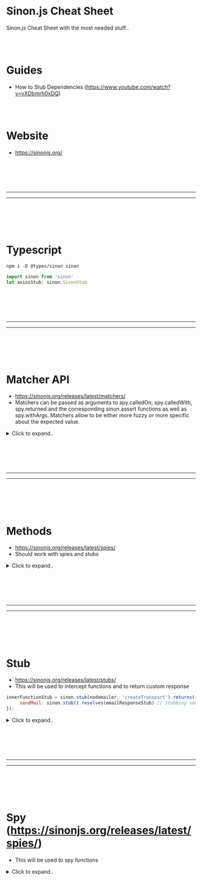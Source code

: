# Sinon.js Cheat Sheet
Sinon.js Cheat Sheet with the most needed stuff..


<br><br>

# Guides
- How to Stub Dependencies (https://www.youtube.com/watch?v=vXDbmrh0xDQ)

<br><br>

# Website
- https://sinonjs.org/











<br><br>
<br><br>
_________________________________
_________________________________
<br><br>
<br><br>

# Typescript
```shell
npm i -D @types/sinon sinon
```

```javascript
import sinon from 'sinon'
let axiosStub: sinon.SinonStub
```


















<br><br>
<br><br>
_________________________________
_________________________________
<br><br>
<br><br>


# Matcher API
- https://sinonjs.org/releases/latest/matchers/
- Matchers can be passed as arguments to spy.calledOn, spy.calledWith, spy.returned and the corresponding sinon.assert functions as well as spy.withArgs. Matchers allow to be either more fuzzy or more specific about the expected value.
 
<details><summary>Click to expand..</summary>
    
<br><br>
<br><br>


<br><br>

## sinon.match.any
- https://sinonjs.org/releases/latest/matchers/#sinonmatchany
```javascript
mock.expects('myFunction').withExactArgs('foo', sinon.match.any, sinon.match.any).returns('foo');         
```

<br><br>

## sinon.match.object
```javascript
expect(kafkaSenderStub.calledOnceWith(headers, sinon.match.object)).to.be.true        
```





</details>

































<br><br>
<br><br>
_________________________________
_________________________________
<br><br>
<br><br>



# Methods
- https://sinonjs.org/releases/latest/spies/
- Should work with spies and stubs
 
<details><summary>Click to expand..</summary>
    
<br><br>
<br><br>



## Response
- The methods listed below will be related to the response of the spy/stub

<br><br>

### returnValues
```javascript
spy.returnValues[0]
```














<br><br>
<br><br>
<br><br>
<br><br>

## Expected state
- The methods listed below will be called on created stubs/spies


<br><br>
<br><br>

### calledWith
```javascript
expect(getTokenDetailsStub.calledWith(token0, ERC20_ABI_TOKEN_DETAILS)).toBe(true)
expect(getTokenDetailsStub.calledWith(token1, ERC20_ABI_TOKEN_DETAILS)).toBe(true)
expect(getTokenDetailsStub.calledWith(pair, ERC20_ABI_TOKEN_DETAILS)).toBe(true)
```


<br><br>
<br><br>


### calledOnceWithExactly
```javascript
expect(axiosRequestStub.calledOnceWithExactly({ test: true )).toBe(true)
```

<br><br>

### calledOnceWith
```javascript
expect(getCurrentPriceStub.calledOnceWith('ETH', 'USD')).toBe(true)
```

<br><br>

### callCount
```javascript
expect(calculateWeiToUsdSpy.callCount).toBe(4)
```

<br><br>

### getCalls
```javascript
const calls = calculateWeiToUsdSpy.getCalls()

expect(calls[0].args).toEqual([
BigInt(expectedTransactions.result[0].value),
currencyExchangeHistoryResponse.market_data.current_price.usd
])

expect(calls[1].args).toEqual([
// eslint-disable-next-line max-len
BigInt(expectedTransactions.result[0].gasPrice) * BigInt(expectedTransactions.result[0].gasUsed),
currencyExchangeHistoryResponse.market_data.current_price.usd
])
```

<br><br>

### firstCall
```javascript
expect(acceptNewStateStub.firstCall.calledWithExactly({ newState })).to.be.true
```

<br><br>

### secondCall
```javascript
expect(acceptNewStateStub.secondCall.calledWithExactly({ newState2 })).to.be.true
```









<br><br>
<br><br>
<br><br>
<br><br>



## Returned state
- The methods below can be used to return something

<br><br>

### withArgs
```javascript
getTokenDetailsStub = sinon.stub(ethCoinManager.contract, 'getTokenDetails')
getTokenDetailsStub.withArgs(token0, ERC20_ABI_TOKEN_DETAILS).resolves(token0Details)
getTokenDetailsStub.withArgs(token1, ERC20_ABI_TOKEN_DETAILS).resolves(token1Details)
getTokenDetailsStub.withArgs(pair, ERC20_ABI_TOKEN_DETAILS).resolves(pairDetails)  
```



<br><br>
<br><br>

## onFirstCall 
```javascript
require("@fatso83/mini-mocha").install();

const sinon = require("sinon");
const referee = require("@sinonjs/referee");
const assert = referee.assert;

describe("stub", function () {
    it("should behave differently on consecutive calls with certain argument", function () {
        const callback = sinon.stub();
        callback
            .withArgs(42)
            .onFirstCall()
            .returns(1)
            .onSecondCall()
            .returns(2);
        callback.returns(0);

        assert.equals(callback(1), 0);
        assert.equals(callback(42), 1);
        assert.equals(callback(1), 0);
        assert.equals(callback(42), 2);
        assert.equals(callback(1), 0);
        assert.equals(callback(42), 0);
    });
});
```


<br><br>

## onSecondCall
```javascript
acceptNewStateStub.onSecondCall().resolves(docClone)
```







</details>



























<br><br>
<br><br>
_________________________________
_________________________________
<br><br>
<br><br>



# Stub
- https://sinonjs.org/releases/latest/stubs/
- This will be used to intercept functions and to return custom response
```javascript
innerFunctionStub = sinon.stub(nodemailer, 'createTransport').returns({
     sendMail: sinon.stub().resolves(emailResponseStub) // Stubbing sendMail method
});
```

<details><summary>Click to expand..</summary>



## module.exports
- Spy / Stub will not directly work with `module.exports = { fn }` and a default object destructering `const { fn } = require('./utils')`.
  - Instead you must use the object in your service `const utilsService = require('./utils')`

utils.js
```javascript
const applr = () => {
  console.log('applr()')
}

module.exports = { applr }
```

service.js
```javascript
const utilsService = require('./utils')

const fn = () => {
    utilsService.applr()
}

module.exports = { fn }
```

test.js
```javascript
const service = require(`/service.js`)
const utilsService = require('./utils')

const {
    fn
} = service

describe('[Task ID]', () => {
     let applrStub

     beforeEach(async () => {
         applrStub = sinon.stub(utilsService, 'applr')
     })

     it.only('should call applr()', async () => {
         await service.fn()
         expect(applrStub.called).to.be.equal(true)
     })
 })
```

<br><br>
<br><br>


### Export object with functions inside
- **It will only work when you export a object with functions inside that call each other with this. Or you create a class**

service.js
```javascript
const service = {
    a() {
        console.log('a()')
    },

    b() {
        console.log('a()')
        this.a()
    }
}

module.exports = service
```


test.js
```javascript
const service = require(`/service.js`)

const {
    a, b
} = service

describe('[Task ID]', () => {
     let aStub

     beforeEach(async () => {
         aStub = sinon.stub(service, 'a')
     })

     it.only('should call a()', async () => {
         await service.b()
         expect(aStub.called).to.be.equal(true)
     })
 })
```
- We must use service.b()

    
<br><br>
<br><br>

## Restore standalone stub
```javascript
beforeEach(async () => {
    repoStub = sinon.stub().returns({
        jsonSchema: {
            properties: {
                _updatedAt: true,
                _updatedBy: true,
                _createdAt: true,
                _createdBy: true,
                _deletedAt: true,
                _deletedBy: true
            }
        }
    })
})

afterEach(() => {
    repoStub.reset()
})
```







    
<br><br>
<br><br>

## Function


<br><br>
<br><br>

### Stub chained function calls
```javascript
const [name, symbol, decimals, totalSupply] = await Promise.all([
    tokenContract.methods.name().call(),
    tokenContract.methods.symbol().call(),
    tokenContract.methods.decimals().call(),
    tokenContract.methods.totalSupply().call()
])
```

```javascript
beforeEach(() => {
    createContractStub = sinon.stub(ethCoinManager.contract, 'createContract').returns({
        methods: {
            name: () => ({ call: sinon.stub().resolves(mockTokenDetails.name) }),
            symbol: () => ({ call: sinon.stub().resolves(mockTokenDetails.symbol) }),
            decimals: () => ({ call: sinon.stub().resolves(mockTokenDetails.decimals) }),
            totalSupply: () => ({ call: sinon.stub().resolves(mockTokenDetails.totalSupply) })
        }
    } as any)
})
```




<br><br>
<br><br>

### Stub function call with different args
```javascript
const token0Details = await this.getTokenDetails(token0, ERC20_ABI_TOKEN_DETAILS)
```

```javascript
beforeEach(() => {
    getTokenDetailsStub = sinon.stub(ethCoinManager.contract, 'getTokenDetails')

    getTokenDetailsStub.withArgs(token0, ERC20_ABI_TOKEN_DETAILS).resolves(token0Details)
    getTokenDetailsStub.withArgs(token1, ERC20_ABI_TOKEN_DETAILS).resolves(token1Details)
    getTokenDetailsStub.withArgs(pair, ERC20_ABI_TOKEN_DETAILS).resolves(pairDetails)    
})

it('should listen for new pair events and save them to the database', async() => {
    expect(getTokenDetailsStub.calledWith(token0, ERC20_ABI_TOKEN_DETAILS)).toBe(true)
    expect(getTokenDetailsStub.calledWith(token1, ERC20_ABI_TOKEN_DETAILS)).toBe(true)
    expect(getTokenDetailsStub.calledWith(pair, ERC20_ABI_TOKEN_DETAILS)).toBe(true)
})
```













<br><br>
<br><br>
-- -- -- -- -- -- -- -- -- -- -- -- -- -- 
-- -- -- -- -- -- -- -- -- -- -- -- -- -- 
<br><br>
<br><br>

# Events
- The best approach is to simply outsource your callback of your event into a own method that you can easily export it and write unit tests for this method.
  - Then you only write 1x unit tests which makes sure that the correct callback function is called.

<br><br>
<br><br>


## Stub Service Event with Event Emitter
- Stub the event in your service with an event emitter which you are emitting in your test. This is how you can trigger your callback in this case `getNewPairsEventHandler()`
  - `getNewPairsEventHandler()` in this case is a class method which can be easily stubbed or spyed with sinon if needed.

service.ts:
```typescript
private getNewPairsEventHandler() {
    return async(event: pairEvent) => {
       //...
    }
}

// Listen for new pairs
public async getNewPairs() {
    const newPairsEvent = await this.uniswapPairCreatedFactory.events.PairCreated()

    newPairsEvent.on('data', this.getNewPairsEventHandler())

    newPairsEvent.on('error', (e: Error) => {
        throw new BaseError('Error fetching new pairs', e)
    })
}
```

test.ts:
```typescript
  describe('[SUCCESS]', () => {
      let uniswapPairCreatedFactoryStub: sinon.SinonStub
      let eventHandlerFn: any
      let newPairsEvent: EventEmitter
      let uniswapPairCreatedFactoryStub: sinon.SinonStub

      const expectedEventArgs = {
            returnValues: { token0, token1, pair }
        }

      beforeEach(() => {
          eventHandlerFn = (<any>ethCoinManager.contract).getNewPairsEventHandler()

          newPairsEvent = new EventEmitter()

          uniswapPairCreatedFactoryStub = sinon.stub(
              ethCoinManager.contract.uniswapPairCreatedFactory.events, 'PairCreated'
          ).resolves(newPairsEvent)
      })    

      afterEach(() => {
          uniswapPairCreatedFactoryStub.restore()
      })
  
      it.only('should listen for new pair events and save them to the database', async() => {
          await getNewPairs()

          await new Promise(resolve => {
              newPairsEvent.once('data', () => {
                  resolve(true)
              })
        
              newPairsEvent.emit('data', expectedEventArgs)
          })

          expect(anythinghere)
      })
  })
```

<br><br>
<br><br>


## Stub Service Event with Event Emitter and throw Error
- Same idea like above `Stub Service Event with Event Emitter`
  - However, in this example we will trigger the error Event. It is just a callback with a catch of the error and then pass it to a custom error logger.

service.ts
```javascript
// Listen for new pairs
public async getNewPairs() {
    const newPairsEvent = await this.uniswapPairCreatedFactory.events.PairCreated()

    newPairsEvent.on('data', this.getNewPairsEventHandler())

    newPairsEvent.on('error', (e: Error) => {
        throw new BaseError('Error fetching new pairs', e)
    })
}
```

test.js
```javascript
describe('[newPairsEvent]', () => {
    let newPairsEvent: EventEmitter
    let uniswapPairCreatedFactoryStub: sinon.SinonStub

    const errorMessage = 'Test error'

    beforeEach(() => {
        newPairsEvent = new EventEmitter()

        uniswapPairCreatedFactoryStub = sinon.stub(
            ethCoinManager.contract.uniswapPairCreatedFactory.events, 'PairCreated'
        ).resolves(newPairsEvent)
    })    

    afterEach(() => {
        uniswapPairCreatedFactoryStub.restore()
    })

    it('should throw an error if there is an error fetching new pairs', async() => {
        await ethCoinManager.contract.getNewPairs()

        try {
            newPairsEvent.emit('error', new Error(errorMessage))
            expect(true).toBe(false)
        } catch (e: any) {
            expect(e.name).toBe('BaseError')
            expect(e.message).toBe('Error fetching new pairs')
            expect(e.httpStatus).toBe(500)
            expect(e.e.message).toBe(errorMessage)
        }
    })
})
```















































<br><br>
<br><br>
-- -- -- -- -- -- -- -- -- -- -- -- -- -- 
-- -- -- -- -- -- -- -- -- -- -- -- -- -- 
<br><br>
<br><br>

## Error
```javascript
describe('[ERROR]', () => {
let axiosRequestStub: sinon.SinonStub

const error = new Error('Request failed')

beforeEach(() => {
    axiosRequestStub = sinon.stub(axios, 'request').rejects(error)
})

afterEach(() => {
    axiosRequestStub.restore()
})
  
it.only('should throw an HttpClientError when the request fails and custom Error title', async() => {
    axiosRequestStub.rejects(error)

    const config = {
        url: 'https://example.com',
        method: 'GET',
        errorMessage: 'Any crazy error..'
    } as RequestParams

    try {
        await axiosRequestWrapper(config)
        expect('Should not reach this line').toBe(false)
    } catch (e: any) {
        expect(e.message).toBe('Any crazy error..')
        expect(e.originalError).toBe(error)
        expect(e.name).toBe('HttpClientError')
    }
})
})
```
















<br><br>
<br><br>
-- -- -- -- -- -- -- -- -- -- -- -- -- -- 
-- -- -- -- -- -- -- -- -- -- -- -- -- -- 
<br><br>
<br><br>

## Dependencies
- https://sinonjs.org/how-to/stub-dependency/
  
dependencyModule.js:
```javascript
function getSecretNumber() {
  return 44;
}

module.exports = {
  getSecretNumber,
};
```

moduleUnderTest.js:
```javascript
const dependencyModule = require("./dependencyModule");

function getTheSecret() {
  return `The secret was: ${dependencyModule.getSecretNumber()}`;
}

module.exports = {
  getTheSecret,
};
```

test.js:
```javascript
const assert = require("assert");
const sinon = require("sinon");

const dependencyModule = require("./dependencyModule");
const { getTheSecret } = require("./moduleUnderTest");

describe("moduleUnderTest", function () {
  describe("when the secret is 3", function () {
    it("should be returned with a string prefix", function () {
      sinon.stub(dependencyModule, "getSecretNumber").returns(3);
      const result = getTheSecret();
      assert.equal(result, "The secret was: 3");
    });
  });
});
```









<br><br>
<br><br>

### request
```javascript
describe('storeMessages()', () => {
  before(()=>{
    sinon.stub(request, 'get')
         .yields(null, null, JSON.stringify({id: 1}))
  });

  it('Should return id', done => {
    request(options, (e, r) => {
      expect(r).toStrictEqual({id: 1});
      done()
    });
  });
});
```



<br><br>
<br><br>
<br><br>
<br><br>





### Mongoose

<br><br>

#### Models
```javascript
const sinon = require('sinon')
const mongoose = require('mongoose')

var UserSchema = new mongoose.Schema({name: String});
const Model = mongoose.model('User', UserSchema);

const find = () => {
    return {_id: '12345678912', name: 'test'}
}

sinon.stub(Model, 'find').callsFake(find)

const doc = Model.find()
console.log(doc)
```


<br><br>

#### Queries
```javascript
sinon.stub(mongoose.Query.prototype, "exec").yields({ name: "MongoError" }, null);
```

























<br><br>
<br><br>
-- -- -- -- -- -- -- -- -- -- -- -- -- -- 
-- -- -- -- -- -- -- -- -- -- -- -- -- -- 
<br><br>
<br><br>


## Class


<br><br>
<br><br>

### Stub constructor
- As far as I read it is not possible

<br><br>
<br><br>

### Stub privat method
```javascript

describe('getInstance()', () => {
    let initStub: sinon.SinonStub

    beforeEach(() => {
        initStub = sinon.stub((<any>ModelManager).prototype, 'init').resolves()
    })

    afterEach(() => {
        initStub.restore()
    })

    it.only('should create new instance', async() => {
        const modelManager = await ModelManager.getInstance()

        expect(initStub.calledOnce).toBe(true)
        expect(modelManager.models).toEqual([])
    })
})
```



<br><br>
<br><br>

### Stub internal method call of instance method
- resolves will not work here and result in a fullfilled promise. Use instead returns()
```javascript
public async getTokenDetails(tokenAddress: string, ABI: any) {
    const tokenContract = this.createContract(ABI, tokenAddress)
}
```

```javascript
let createContractStub: sinon.SinonStub
beforeEach(() => {
    createContractStub = sinon.stub(ethCoinManager.contract, 'createContract').returns({
        test: true
    })
})
```



<br><br>
<br><br>

### Stub class instance property
```javascript
describe('init()', function() {
    let connStub: sinon.SinonStub

    beforeEach(() => {
        connStub = sinon.stub(<any>mongooseUtils, 'conn').value(undefined)
    })

    afterEach(async() => {
        connStub.restore()
    })
})
```


<br><br>

### Stub non singleton class instance method which is called inside of function
```javascript
comst kafkaHelper = new KafkaHelper()

const checkTaskId = async (body, topic, headers) => {
     await kafkaHelper.sendMessageAvro(body, topic, headers)
}
```

<br><br>

Here we mock method sendMessageAvro of the class KafkaHelper
- **We must use .prototype for classes**
```javascript
describe('[KafkaHelper send avro message]', () => {
    let sendMessageAvroStub

    const { KafkaHelper } = require('./KafkaHelper')

    beforeEach(() => {
        sendMessageAvroStub = sinon.stub(KafkaHelper.prototype, "sendMessageAvro").resolves({})
    })

    afterEach(() => {
        sinon.restore()
    })

    it('should call sendMessageAvro method with correct arguments', async () => {
        const { taskId } = doc_emailMailingWithTaskIdScheduled

        const expectedBody = {
            'test': true
        }

        const expectedHeaders = {
            'test': projectId,
        }

        await checkTaskId(body, topic, headers)

        sinon.assert.calledWith(sendMessageAvroStub, expectedBody, 'any topic', expectedHeaders)
        expect(sendMessageAvroStub.calledOnce).to.be.true
    })
})
```


Other example:
```typescript
 getBalanceStub = sinon.stub(BalanceManager.prototype, 'getBalance').callsFake(() => {
                return Promise.resolve(balanceWei)
```































<br><br>
<br><br>

### Mock method response of class with args
```javascript
/**
 * Represents a SlackBot.
 */
class SlackBot {
    /**
     * Constructs a new SlackBot instance. Singleton
     */
    constructor() {}

    /**
     * Sends a message to a channel.
     * @param {string} channelId - The ID of the channel.
     * @param {string} text - The text of the message.
     */
    async sendMessage(channelId, text) {
        try {
            const res = await this.app.client.chat.postMessage({
                token: this.botToken,
                channel: channelId,
                text
            })

            return res
        } catch (e) {
            throw new BaseError('Error while sending message to Slack channel.', e)
        }
    }
}
```

```javascript
let sendMessageStub

beforeEach(async() => {
    const slackBot = new SlackBot()
    sendMessageStub = sinon.stub(slackBot, 'sendMessage')
})

afterEach(() => {
    sendMessageStub.restore()
})
```

```javascript
it('should send a message to a channel', async () => {
    const channelId = 'channel-id'
    const text = 'Hello, world!'

    const expectedResponse = {
        channel: channelId,
        text: text,
    }

    sendMessageStub.withArgs(channelId, text).resolves(expectedResponse)

    const res = await slackBot.sendMessage(channelId, text)
    expect(res.channel).to.equal(channelId)
    expect(res.text).to.equal(text)
    expect(sendMessageStub.calledOnceWith(channelId, text)).to.be.true
})
```

<br><br>
<br><br>


### Throw error inclass instance method
- In this case the instance is kafkaHelper and the method is connect
```javascript
const error = new Error('Connection failed')
sinon.stub(kafkaHelper, 'connect').throws(error)
```










<br><br>
<br><br>

### Mock class instance property
- In this case we mock this.producer of our class instance kafkaHelper
```javascript
describe('sendMessage', () => {
    let producerMock

    const msg = 'Test message'
    const topic = 'test'

    beforeEach(() => {
        producerMock = {
            connect: sinon.stub().resolves(),
            send: sinon.stub().resolves()
        }

        kafkaHelper.producer = producerMock
    })

    it('should send message to topic', async () => {
        await kafkaHelper.sendMessage(msg, topic)
        expect(producerMock.send.calledOnce).to.be.true
        expect(producerMock.send.firstCall.args[0]).to.deep.equal({
            topic,
            messages: [{ value: msg }]
        })
    })

     it('should throw an error if sending message fails', async () => {
          const error = new Error('Message sending failed')
          sinon.stub(kafkaHelper, 'connect').resolves()
          producerMock.send.rejects(error)

          try {
              await kafkaHelper.sendMessage(msg, topic)
          } catch (e) {
              expect(e).to.equal(error)
          }
      })
})
```
</details>

























































<br><br>
<br><br>
_________________________________
_________________________________
<br><br>
<br><br>

# Spy (https://sinonjs.org/releases/latest/spies/)
- This will be used to spy functions

<details><summary>Click to expand..</summary>






## module.exports
- Spy / Stub will not directly work with `module.exports = { fn }` and a default object destructering `const { fn } = require('./utils')`.
  - Instead you must use the object in your service `const utilsService = require('./utils')`

utils.js
```javascript
const applr = () => {
  console.log('applr()')
}

module.exports = { applr }
```

service.js
```javascript
const utilsService = require('./utils')

const fn = () => {
    utilsService.applr()
}

module.exports = { fn }
```


test.js
```javascript
const service = require(`/service.js`)
const utilsService = require('./utils')

const {
    fn
} = service

describe('[Task ID]', () => {
     let applrSpy

     beforeEach(async () => {
         applrSpy = sinon.spy(utilsService, 'applr')
     })

     it.only('should call applr()', async () => {
         await service.fn()
         expect(applrSpy.called).to.be.equal(true)
     })
 })
```

<br><br>
<br><br>


### Export object with functions inside
- **It will only work when you export a object with functions inside that call each other with this. Or you create a class**

service.js
```javascript
const service = {
    a() {
        console.log('a()')
    },

    b() {
        console.log('a()')
        this.a()
    }
}

module.exports = service
```


test.js
```javascript
const service = require(`/service.js`)

const {
    a, b
} = service

describe('[Task ID]', () => {
     let aSpy

     beforeEach(async () => {
         aSpy = sinon.spy(service, 'a')
     })

     it.only('should call a()', async () => {
         await service.b()
         expect(aSpy.called).to.be.equal(true)
     })
 })
```
- We must use service.b()





<br><br>
<br><br>

<br><br>
<br><br>

## Reset spy
```javascript
let spy

beforeEach(() => {
    spy = sinon.spy(bootstrapObj, 'bootstrap')
})

afterEach(() => {
    spy.restore()
})

it('should throw error because app is missing', async () => {
    try {
        await spy();
    } catch (e) {
        expect(e.message).to.be.equal('Can not find app for bootstrapping')
        spy.called = false
    }

    expect(spy.called).to.be.equal(false)
})
```

<br><br
<br><br>

## Reset spy history
```javascript
before(async () => {
    browserServiceSpy = sinon.spy(BrowserService.prototype)
    kafkaKontrollerSpy = sinon.spy(KafkaKontroller.prototype)
})

after(async () => {
    browserServiceSpy.getThumbnailUrlFromHtml.restore()
    kafkaKontrollerSpy.sendAvro.restore()
})

afterEach(() => {
    browserServiceSpy.getThumbnailUrlFromHtml.resetHistory()
    kafkaKontrollerSpy.sendAvro.resetHistory()
})
```








<br><br>
<br><br>

# firstCall
```shell
expect(spy.firstCall.calledWith(modelName)).to.be.true
```






<br><br>
<br><br>


# Javascript Functions
```typescript
it('should make a successful request and use timeout', async() => {
        const config = {
            url: 'https://example.com',
            method: 'GET',
            timeout: 1000
        } as RequestParams
        
        const result = await axiosRequestWrapper(config)
        
        expect(result).toEqual(responseBody)
        expect(axiosRequestStub.calledOnceWithExactly(_.omit(config, 'timeout'))).toBe(true)
        
        expect(setTimeoutSpy.called).toBe(true)
})
```
















<br><br>
<br><br>


## Class

<br><br>
<br><br>

### Spy constructor
- As far as I see there is now way to spy it

<br><br>

### Full class 
```javascript
const spy = sinon.spy(BrowserService.prototype)
```
- You can not use`spy.restore()` here on the class itself. You must restore the method e.g. `spy.methodName.restore()`
- This also means you can only 1x time create a spy on a class itself. When you restore the method stub then the class still is be spyed. So you can create a spy in your before() or youc reate it inside of a sandbox and then remove it

<br><br>

### method

<br><br>

#### Spy instance
```javascript
let dispatchSpy

beforeEach(async () => {
    const lifecycleValidator = new LifecycleValidator()  
    dispatchSpy = sinon.spy(lifecycleValidator.machine, 'dispatch')
})

 it.only('should change', async () => {
    expect(dispatchSpy.calledOnce).to.be.true
    expect(dispatchSpy.calledOnceWithExactly(ACTIVE, true, projectId, true)).to.be.true
})
```

<br><br>

#### Spy prototype
```javascript
let dispatchSpy

beforeEach(async () => {
    dispatchSpy = sinon.spy(LifecycleValidator.prototype, 'dispatch')
})

it.only('should change', async () => {
    expect(dispatchSpy.calledOnce).to.be.true
    expect(dispatchSpy.calledOnceWithExactly(ACTIVE, true, projectId, true)).to.be.true
})
```








<br><br>
<br><br>


## Spy private methods

### Example #1
```javascript
describe('getConnection', () => {
        let initSpy: sinon.SinonSpy

        beforeEach(() => {
            initSpy = sinon.spy((<any>MongooseUtils).prototype, 'init')
        })

        afterEach(() => {
            initSpy.restore()
        })

        it('should return a valid existing mongoose connection', async() => {
            const conn = await (<any>mongooseUtils).getConnection()
            expect(initSpy.calledOnce).toBe(false)
            expect(conn).toBeTruthy()
            expect(conn).toBeInstanceOf(mongoose.Connection)
        })

        it('should return a valid mongoose connection by creating one', async() => {
            delete (<any>mongooseUtils).conn

            const conn = await (<any>mongooseUtils).getConnection()
            expect(initSpy.calledOnce).toBe(true)
            expect(conn).toBeTruthy()
            expect(conn).toBeInstanceOf(mongoose.Connection)
        })
})
```

### Example #2
- Get Prototype
- Notice that you will create a new object here which does not include properties from your created instance
```typescript
 beforeEach(() => {
        const example = new Example();
        const exampleProto = Object.getPrototypeOf(example);
        initSpy = sinon.spy(exampleProto, 'init')
  })
```










<br><br>
<br><br>
--  --  --  --  --  --  --  --  --  --  --  --  
<br><br>
<br><br>

## Dependencies

<br><br>

### Axios

<br><br>

#### Method #1 - If you use axios.request(config)
```javascript
import axios from 'axios'

describe('[SUCCESS]', () => {
        let axiosStub: sinon.SinonStub

        const { WALLET_ETH_ADDRESS } = process.env

        const requestObj = {
            nextUrl: {
                searchParams: new URLSearchParams({ address: WALLET_ETH_ADDRESS })
            }
        } as NextRequest

        const responseBody = {
            status: 200,
            data: { test: true }
        }

        beforeEach(() => {
            axiosStub = sinon.stub(axios, 'request').resolves(responseBody)
        })
        
        afterEach(() => {
            sinon.restore()
        })
        
        test('should get current balance of eth address in USD', async() => {
            expect(axiosStub.calledOnce).toBe(false)

            const response = await GET(requestObj) as NextResponse & { data: object }
            const responseData = await response.json()
            expect(response.status).toBe(200)
            expect(responseData.balance).toEqual(responseBody.data)

            // ==== AXIOS MOCKS ====
            expect(axiosStub.calledOnce).toBe(true)
            expect(axiosStub.firstCall.args[0]).toEqual({
                url: `${process.env.COINMARKETCAP_API_COIN_LISTINGS_URL}?symbol=ETH&convert=USD`,
                method: 'GET',
                headers: {
                    'X-CMC_PRO_API_KEY': process.env.API_KEY_COINMARKETCAP
                }
            })
        })
    })
```

<br><br>

#### Method #2 - If you use axios[method]
```javascript
beforeEach(async () => {
    axiosSpy = sinon.spy(axios, 'get')
})

afterEach(async () => {
    axiosSpy.restore()
})

it.only('should execute datasource by id', async () => {
    expect(axiosSpy.calledOnce).to.be.false

    const res = await executeDatasourceById(datasourceIdWithoutHandlebarsFormularData, params)
    expect(res.status).to.equal(201)
    expect(res.data).to.equal(nockResponseBody)

    expect(axiosSpy.calledOnce).to.be.true

    // ==== URL ====
    expect(axiosSpy.firstCall.args[0]).to.be.equal(doc_DatasourceIdWithoutHandlebarsFormularData.url)

    // ==== PAYLOAD ====
    const urlSearchParams = urlSearchParamsToObject(axiosSpy.firstCall.args[1])

    expect(urlSearchParams).to.be.deep.equal(doc_DatasourceIdWithoutHandlebarsFormularData.data)

    // ==== HEADERS ====
    expect(doc_DatasourceIdWithoutHandlebarsFormularData.headers['Content-Type']).to.be.equal(mimetype)
    expect(axiosSpy.firstCall.args[2].headers['Content-Type']).to.be.equal(mimetype)

    expect(axiosSpy.firstCall.args[2].httpsAgent).to.be.an.instanceof(HttpsProxyAgent)
    expect(axiosSpy.firstCall.args[2].httpAgent).to.be.an.instanceof(HttpProxyAgent)

    expect(res.data.additional?.handlebarsError).to.not.exists
})
```








































<br><br>
<br><br>





## Class

<br><br>

### Check if method was called
- kafkaHelper is the instance of the class and connect is the method
```javascript
const connectSpy = sinon.spy(kafkaHelper, 'connect')
await kafkaHelper.connect()
expect(connectSpy.calledOnce).to.be.true

afterEach(() => {
    sinon.restore()
})
```




























<br><br>
<br><br>


## Express

<br><br>

### Middleware

<br><br>

#### Spy middleware

- Variant #1
```javascript
// routes.js
const proxy = require('express-http-proxy')

const routeBase = '/v1/Conditions'

// Die Middleware-Funktion, die getestet werden soll
const middleware = (req, res, next) => {
  // Mach etwas ...
  next();
};

module.exports = router => {
    router.use(routeBase, middleware)
}


// ---------------------------------------------------------------------------




describe('Bug test', () => {
   let router, app, masterRouter

   beforeEach(() => {
        app = express()
        router = require(`${process.cwd()}/src/conditions/conditions.routes`)
        masterRouter = express.Router()
        router(masterRouter)
   })

   it('should get targetgroup document and call route only 1 times because of wrong spelling', async () => {
        const spyMiddleware = sinon.spy(masterRouter)
        app.use(spyMiddleware)

        const server = http.createServer(app)
        server.listen(1337)// , host)

        const res = await axios.get('http://127.0.0.1:1337/v1/conditions')
        expect(res.status).to.be.equal(200)
        expect(spyMiddleware.callCount).to.eq(1)

        const res2 = await axios.get('http://127.0.0.1:1337/v1/conditions')
        expect(res2.status).to.be.equal(200)
        expect(spyMiddleware.callCount).to.eq(2)

        const res3 = await axios.get('http://127.0.0.1:1337/v1/Conditions')
        expect(res3.status).to.be.equal(200)
        expect(spyMiddleware.callCount).to.eq(3)
   })
})
```




- Variant #2
```javascript
const assert = require('assert');
const sinon = require('sinon');
const express = require('express');

const app = express();

// Die Middleware-Funktion, die getestet werden soll
const middleware = (req, res, next) => {
  // Mach etwas ...
  next();
};

describe('Middleware Test', () => {
  it('sollte einmal aufgerufen werden', () => {
    const spyMiddleware = sinon.spy(middleware);
    app.use(spyMiddleware);

    // Führe eine Anfrage an die App aus
    // Hier kannst du z.B. supertest verwenden, um eine HTTP-Anfrage zu simulieren
    // Für dieses Beispiel nehmen wir an, dass die Middleware einmal aufgerufen wird
    // Dies könnte z.B. bedeuten, dass der Endpunkt nur eine GET-Anfrage verarbeitet
    app.get('/test', (req, res) => {
      res.send('Test');
    });

    // Überprüfe, ob die Middleware genau einmal aufgerufen wurde
    assert(spyMiddleware.calledOnce);
  });

  it('sollte zweimal aufgerufen werden', () => {
    const spyMiddleware = sinon.spy(middleware);
    app.use(spyMiddleware);

    // Führe eine Anfrage an die App aus
    // Hier kannst du z.B. supertest verwenden, um eine HTTP-Anfrage zu simulieren
    // Für dieses Beispiel nehmen wir an, dass die Middleware zweimal aufgerufen wird
    // Dies könnte z.B. bedeuten, dass der Endpunkt sowohl GET- als auch POST-Anfragen verarbeitet
    app.get('/test', (req, res, next) => {
      next();
    });

    app.post('/test', (req, res) => {
      res.send('Test');
    });

    // Überprüfe, ob die Middleware genau zweimal aufgerufen wurde
    assert(spyMiddleware.calledTwice);
  });
});
```












</details



